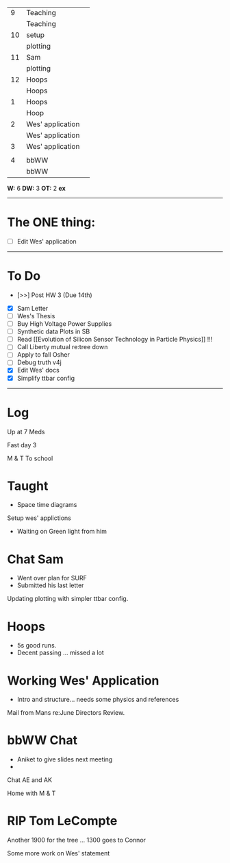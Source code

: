 
|     |                  |     |
| --- | ---------------- | --- |
| 9   | Teaching         |     |
|     | Teaching         |     |
| 10  | setup            |     |
|     | plotting         |     |
| 11  | Sam              |     |
|     | plotting         |     |
| 12  | Hoops            |     |
|     | Hoops            |     |
| 1   | Hoops            |     |
|     | Hoop             |     |
| 2   | Wes' application |     |
|     | Wes' application |     |
| 3   | Wes' application |     |
|     |                  |     |
| 4   | bbWW             |     |
|     | bbWW             |     |

**W:** 6 
**DW:** 3 
**OT:** 2 
**ex** 

---
# The ONE thing: 
- [ ] Edit Wes' application

---
# To Do

- [>>] Post HW 3 (Due 14th)
- [x] Sam Letter 
- [ ] Wes's Thesis
- [ ] Buy High Voltage Power Supplies
- [ ]  Synthetic data Plots in SB 
- [ ] Read [[Evolution of Silicon Sensor Technology in Particle Physics]] !!!
- [ ] Call Liberty mutual re:tree down
- [ ]  Apply to fall Osher
- [ ] Debug truth v4j
- [x] Edit Wes' docs
- [x] Simplify ttbar config

---

# Log

Up at 7 Meds 

Fast day 3

M & T To school

# Taught
- Space time diagrams

Setup wes' applictions
- Waiting on Green light from him

# Chat Sam
- Went over plan for SURF
- Submitted his last letter

Updating plotting with simpler ttbar config. 

# Hoops 
- 5s good runs. 
- Decent passing ... missed a lot

# Working Wes' Application
- Intro and structure... needs some physics and references

Mail from Mans re:June Directors Review.

# bbWW Chat
- Aniket to give slides next meeting
- 

Chat AE and AK

Home with M & T 

# RIP Tom LeCompte 

Another 1900 for the tree ... 1300 goes to Connor

Some more work on Wes' statement